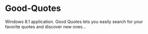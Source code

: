 # Good-Quotes
Windows 8.1 application. 
Good Quotes lets you easily search for your favorite quotes and discover new ones...
